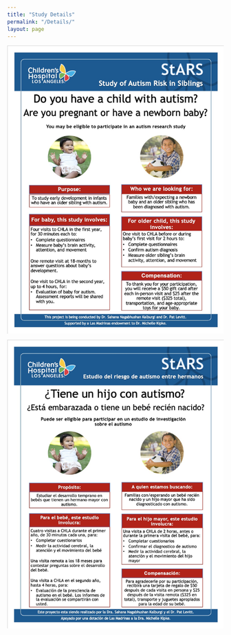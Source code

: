 ```yaml
---
title: "Study Details"
permalink: "/Details/"
layout: page
---
```


<p align="center">
    <img src="assets/images/StARS_EnglishFlyer.jpg"
         alt="StARS Logo" align="middle"/>
</p>

<p align="center">
    <img src="assets/images/StARS_SpanishFlyer.jpg"
         alt="StARS Logo" align="middle"/>
</p>
